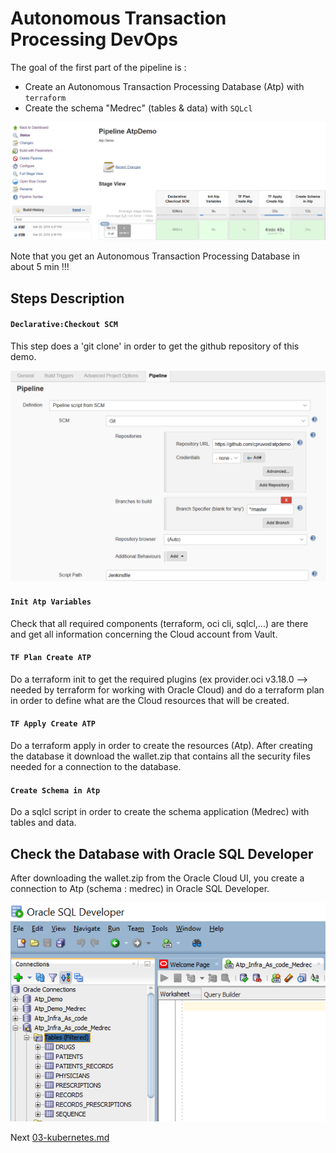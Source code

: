 # Autonomous Transaction Processing DevOps

The goal of the first part of the pipeline is :

- Create an Autonomous Transaction Processing Database (Atp) with `terraform`
- Create the schema "Medrec" (tables & data) with `SQLcl`

![OCI Account](images/pipelineatp.png)

Note that you get an Autonomous Transaction Processing Database in about 5 min !!!

## Steps Description

#### `Declarative:Checkout SCM`

This step does a 'git clone' in order to get the github repository of this demo.

![OCI Account](images/pipelinegit.png)

#### `Init Atp Variables`

Check that all required components (terraform, oci cli, sqlcl,...) are there and get all information concerning the Cloud account from Vault.

#### `TF Plan Create ATP`

Do a terraform init to get the required plugins (ex provider.oci v3.18.0 --> needed by terraform for working with Oracle Cloud) and do a terraform plan in order to define what are the Cloud resources that will be created.

#### `TF Apply Create ATP`

Do a terraform apply in order to create the resources (Atp). After creating the database it download the wallet.zip that contains all the security files needed for a connection to the database.  

#### `Create Schema in Atp`

Do a sqlcl script in order to create the schema application (Medrec) with tables and data. 

## Check the Database with Oracle SQL Developer

After downloading the wallet.zip from the Oracle Cloud UI, you create a connection to Atp (schema : medrec) in Oracle SQL Developer.

![OCI Account](images/sqldeveloper.png)

Next [03-kubernetes.md](03-kubernetes.md)
